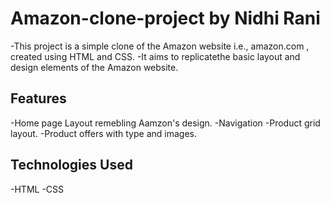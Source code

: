 # Amazon-clone-project by Nidhi Rani

-This project is a simple clone of the Amazon website i.e., amazon.com , created using HTML and CSS. 
-It aims to replicatethe basic layout and design elements of the Amazon website.

## Features
-Home page Layout remebling Aamzon's design.
-Navigation
-Product grid layout.
-Product offers with type and images.

## Technologies Used
-HTML
-CSS

